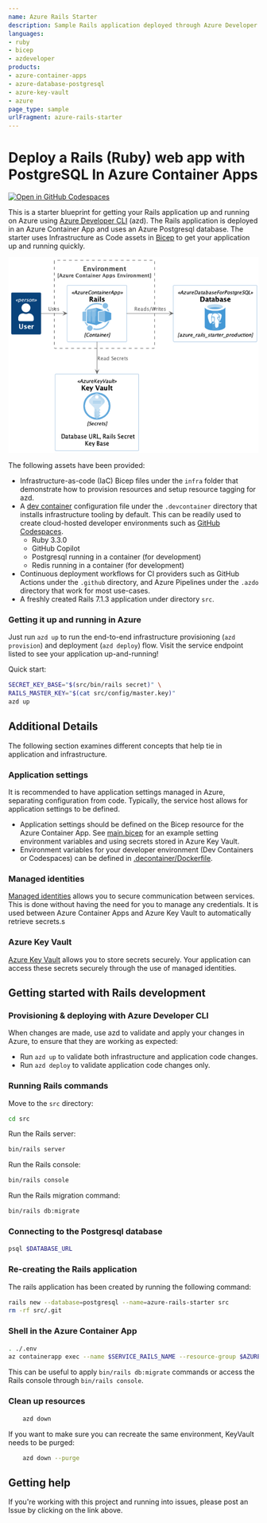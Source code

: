 ```yaml
---
name: Azure Rails Starter
description: Sample Rails application deployed through Azure Developer CLI (azd) on Azure Container App and Azure Database for PostgreSQL
languages:
- ruby
- bicep
- azdeveloper
products:
- azure-container-apps
- azure-database-postgresql
- azure-key-vault
- azure
page_type: sample
urlFragment: azure-rails-starter
---
```


# Deploy a Rails (Ruby) web app with PostgreSQL In Azure Container Apps 


[![Open in GitHub Codespaces](https://github.com/codespaces/badge.svg)](https://codespaces.new/dbroeglin/azure-rails-starter?quickstart=1)

This is a starter blueprint for getting your Rails application up and running on Azure using [Azure Developer CLI](https://learn.microsoft.com/en-us/azure/developer/azure-developer-cli/overview) (azd). The Rails application is deployed in an Azure Container App and uses an Azure Postgresql database. The starter uses Infrastructure as Code assets in [Bicep](https://aka.ms/bicep) to get your application up and running quickly.

![Azure Rails Starter Overview](assets/Azure%20Rails%20Starter%20Overview.png)

The following assets have been provided:

- Infrastructure-as-code (IaC) Bicep files under the `infra` folder that demonstrate how to provision resources and setup resource tagging for azd.
- A [dev container](https://containers.dev) configuration file under the `.devcontainer` directory that installs infrastructure tooling by default. This can be readily used to create cloud-hosted developer environments such as [GitHub Codespaces](https://aka.ms/codespaces).
  - Ruby 3.3.0 
  - GitHub Copilot
  - Postgresql running in a container (for development)
  - Redis running in a container (for development)
- Continuous deployment workflows for CI providers such as GitHub Actions under the `.github` directory, and Azure Pipelines under the `.azdo` directory that work for most use-cases.
- A freshly created Rails 7.1.3 application under directory `src`.


### Getting it up and running in Azure

Just run `azd up` to run the end-to-end infrastructure provisioning (`azd provision`) and deployment (`azd deploy`) flow. Visit the service endpoint listed to see your application up-and-running!

Quick start:

```bash
SECRET_KEY_BASE="$(src/bin/rails secret)" \
RAILS_MASTER_KEY="$(cat src/config/master.key)"
azd up
```

## Additional Details

The following section examines different concepts that help tie in application and infrastructure.

### Application settings

It is recommended to have application settings managed in Azure, separating configuration from code. Typically, the service host allows for application settings to be defined.

- Application settings should be defined on the Bicep resource for the Azure Container App. See [main.bicep](./infra/rails.bicep#L43) for an example setting environment variables and using secrets stored in Azure Key Vault.
- Environment variables for your developer environment (Dev Containers or Codespaces) can be defined in [.decontainer/Dockerfile](.devcontainer/Dockerfile).

### Managed identities

[Managed identities](https://learn.microsoft.com/en-us/azure/active-directory/managed-identities-azure-resources/overview) allows you to secure communication between services. This is done without having the need for you to manage any credentials. It is used between Azure Container Apps and Azure Key Vault to automatically retrieve secrets.s

### Azure Key Vault

[Azure Key Vault](https://learn.microsoft.com/en-us/azure/key-vault/general/overview) allows you to store secrets securely. Your application can access these secrets securely through the use of managed identities.

## Getting started with Rails development

### Provisioning & deploying with Azure Developer CLI

When changes are made, use azd to validate and apply your changes in Azure, to ensure that they are working as expected:

- Run `azd up` to validate both infrastructure and application code changes.
- Run `azd deploy` to validate application code changes only.

### Running Rails commands

Move to the `src` directory:

```bash
cd src
```

Run the Rails server:

```bash
bin/rails server
```

Run the Rails console:

```bash
bin/rails console 
```

Run the Rails migration command:

```bash
bin/rails db:migrate
```

### Connecting to the Postgresql database

```bash
psql $DATABASE_URL
```

### Re-creating the Rails application

The rails application has been created by running the following command:

```bash
rails new --database=postgresql --name=azure-rails-starter src
rm -rf src/.git
```

### Shell in the Azure Container App 

```bash
. ./.env
az containerapp exec --name $SERVICE_RAILS_NAME --resource-group $AZURE_RESOURCE_GROUP_NAME
```

This can be useful to apply `bin/rails db:migrate` commands or access the Rails console through `bin/rails console`.

### Clean up resources

```bash
    azd down
```

If you want to make sure you can recreate the same environment, KeyVault needs to be purged:

```bash
    azd down --purge
```

## Getting help

If you're working with this project and running into issues, please post an Issue by clicking on the link above.